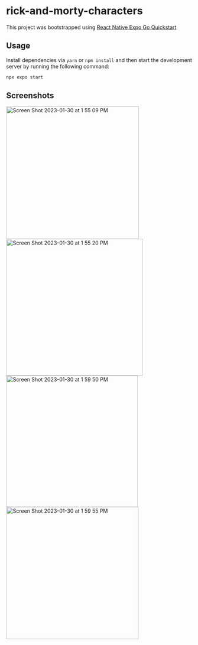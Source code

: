 # rick-and-morty-characters

This project was bootstrapped using [React Native Expo Go Quickstart](https://reactnative.dev/docs/environment-setup)

## Usage

Install dependencies via `yarn` or `npm install` and then start the development server by running the following command:

```bash
npx expo start
```

## Screenshots
<img width="359" alt="Screen Shot 2023-01-30 at 1 55 09 PM" src="https://user-images.githubusercontent.com/3189055/215583221-3e95c5b5-9725-4045-a080-388affa34020.png">

<img width="370" alt="Screen Shot 2023-01-30 at 1 55 20 PM" src="https://user-images.githubusercontent.com/3189055/215583219-388d8dc1-ac54-4c8f-8088-b01ba96c2c58.png">

<img width="356" alt="Screen Shot 2023-01-30 at 1 59 50 PM" src="https://user-images.githubusercontent.com/3189055/215583217-103d572b-8053-4272-a02f-2165043830c4.png">


<img width="358" alt="Screen Shot 2023-01-30 at 1 59 55 PM" src="https://user-images.githubusercontent.com/3189055/215583212-361f3d6d-c51d-4316-9fdc-6a028894d2c6.png">
